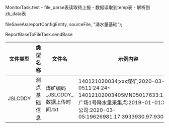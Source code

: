 MonitorTask.test  -  file_parse表读取待上报  - 数据读取到temp表 - 解析到zb_data表


fileSaveAs(reportConfigEntity, sourceFile, "涌水量基础");

ReportBaseToFileTask.sendBase


| 文件类型    | 类型名称   | 文件名                     | 示例内容                                                                                                                                              |
| ------- | ------ | ----------------------- | ------------------------------------------------------------------------------------------------------------------------------------------------- |
| JSLCDDY | 测点基础信息 | 煤矿编码_JSLCDDY_数据上传时间.txt | 140121020034;xxx煤矿;2020-03-0511:24:24~<br>14012102003405MN05017633:1:工业广场1号降水量采集点:2019-01-01:XXXX公司:2020-03-05:19626981.17:3933930.97:930.97~\|\| |
